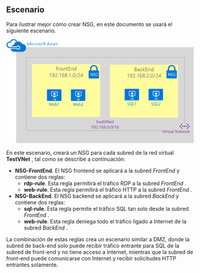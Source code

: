 ## <a name="scenario"></a>Escenario
Para ilustrar mejor cómo crear NSG, en este documento se usará el siguiente escenario.

![Escenario de red virtual](./media/virtual-networks-create-nsg-scenario-include/figure1.png)

En este escenario, creará un NSG para cada subred de la red virtual **TestVNet** , tal como se describe a continuación: 

* **NSG-FrontEnd**. El NSG frontend se aplicará a la subred *FrontEnd* y contiene dos reglas:    
  * **rdp-rule**. Esta regla permitirá el tráfico RDP a la subred *FrontEnd* .
  * **web-rule**. Esta regla permitirá el tráfico HTTP a la subred *FrontEnd* .
* **NSG-BackEnd**. El NSG backend se aplicará a la subred *BackEnd* y contiene dos reglas:    
  * **sql-rule**. Esta regla permite el tráfico SQL tan solo desde la subred *FrontEnd* .
  * **web-rule**. Esta regla deniega todo el tráfico ligado a Internet de la subred *BackEnd* .

La combinación de estas reglas crea un escenario similar a DMZ, donde la subred de back-end solo puede recibir tráfico entrante para SQL de la subred de front-end y no tiene acceso a Internet, mientras que la subred de front-end puede comunicarse con Internet y recibir solicitudes HTTP entrantes solamente.



<!--HONumber=Nov16_HO3-->


